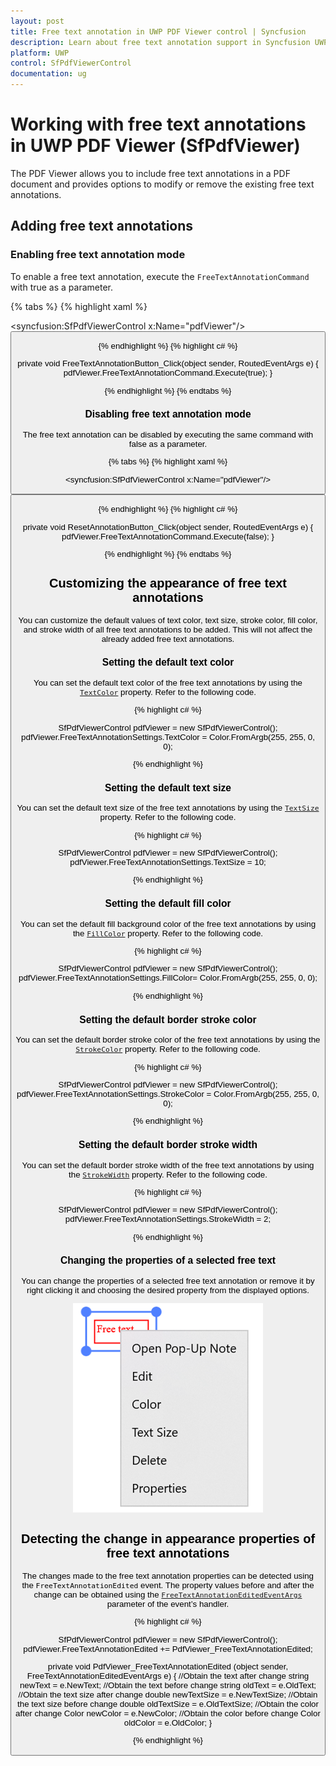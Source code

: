 ```yaml
---
layout: post
title: Free text annotation in UWP PDF Viewer control | Syncfusion
description: Learn about free text annotation support in Syncfusion UWP PDF Viewer (SfPdfViewer) control and more.
platform: UWP
control: SfPdfViewerControl
documentation: ug
---
```


# Working with free text annotations in UWP PDF Viewer (SfPdfViewer)

The PDF Viewer allows you to include free text annotations in a PDF document and provides options to modify or remove the existing free text annotations.

## Adding free text annotations

### Enabling free text annotation mode

To enable a free text annotation, execute the `FreeTextAnnotationCommand` with true as a parameter.

{% tabs %}
{% highlight xaml %}

<syncfusion:SfPdfViewerControl x:Name="pdfViewer"/>
<Button x:Name="FreeTextAnnotationButton" Click="FreeTextAnnotationButton_Click"/>

{% endhighlight %}
{% highlight c# %}

private void FreeTextAnnotationButton_Click(object sender, RoutedEventArgs e)
{
	pdfViewer.FreeTextAnnotationCommand.Execute(true);
}

{% endhighlight %}
{% endtabs %}

### Disabling free text annotation mode

The free text annotation can be disabled by executing the same command with false as a parameter.

{% tabs %}
{% highlight xaml %}

<syncfusion:SfPdfViewerControl x:Name="pdfViewer"/>
<Button x:Name="ResetAnnotationButton" Click="ResetAnnotationButton_Click" />

{% endhighlight %}
{% highlight c# %}

private void ResetAnnotationButton_Click(object sender, RoutedEventArgs e)
{
	pdfViewer.FreeTextAnnotationCommand.Execute(false);
}

{% endhighlight %}
{% endtabs %}

## Customizing the appearance of free text annotations

You can customize the default values of text color, text size, stroke color, fill color, and stroke width of all free text annotations to be added. This will not affect the already added free text annotations.

### Setting the default text color

You can set the default text color of the free text annotations by using the [`TextColor`](https://help.syncfusion.com/cr/uwp/Syncfusion.Windows.PdfViewer.PdfViewerFreeTextAnnotationSettings.html#Syncfusion_Windows_PdfViewer_PdfViewerFreeTextAnnotationSettings_TextColor) property. Refer to the following code.

{% highlight c# %}

SfPdfViewerControl pdfViewer = new SfPdfViewerControl();
pdfViewer.FreeTextAnnotationSettings.TextColor = Color.FromArgb(255, 255, 0, 0);

{% endhighlight %}

### Setting the default text size

You can set the default text size of the free text annotations by using the [`TextSize`](https://help.syncfusion.com/cr/uwp/Syncfusion.Windows.PdfViewer.PdfViewerFreeTextAnnotationSettings.html#Syncfusion_Windows_PdfViewer_PdfViewerFreeTextAnnotationSettings_TextSize) property. Refer to the following code.

{% highlight c# %}

SfPdfViewerControl pdfViewer = new SfPdfViewerControl();
pdfViewer.FreeTextAnnotationSettings.TextSize = 10;

{% endhighlight %}

### Setting the default fill color

You can set the default fill background color of the free text annotations by using the [`FillColor`](https://help.syncfusion.com/cr/uwp/Syncfusion.Windows.PdfViewer.PdfViewerFreeTextAnnotationSettings.html#Syncfusion_Windows_PdfViewer_PdfViewerFreeTextAnnotationSettings_FillColor) property. Refer to the following code.

{% highlight c# %}

SfPdfViewerControl pdfViewer = new SfPdfViewerControl();
pdfViewer.FreeTextAnnotationSettings.FillColor= Color.FromArgb(255, 255, 0, 0);

{% endhighlight %}

### Setting the default border stroke color

You can set the default border stroke color of the free text annotations by using the [`StrokeColor`](https://help.syncfusion.com/cr/uwp/Syncfusion.Windows.PdfViewer.PdfViewerFreeTextAnnotationSettings.html#Syncfusion_Windows_PdfViewer_PdfViewerFreeTextAnnotationSettings_StrokeColor) property. Refer to the following code.

{% highlight c# %}

SfPdfViewerControl pdfViewer = new SfPdfViewerControl();
pdfViewer.FreeTextAnnotationSettings.StrokeColor = Color.FromArgb(255, 255, 0, 0);

{% endhighlight %}

### Setting the default border stroke width

You can set the default border stroke width of the free text annotations by using the [`StrokeWidth`](https://help.syncfusion.com/cr/uwp/Syncfusion.Windows.PdfViewer.PdfViewerFreeTextAnnotationSettings.html#Syncfusion_Windows_PdfViewer_PdfViewerFreeTextAnnotationSettings_StrokeWidth) property. Refer to the following code.

{% highlight c# %}

SfPdfViewerControl pdfViewer = new SfPdfViewerControl();
pdfViewer.FreeTextAnnotationSettings.StrokeWidth = 2;

{% endhighlight %}

### Changing the properties of a selected free text

You can change the properties of a selected free text annotation or remove it by right clicking it and choosing the desired property from the displayed options.
 
 ![customtoolbarimage](images/image6.png)

## Detecting the change in appearance properties of free text annotations

The changes made to the free text annotation properties can be detected using the `FreeTextAnnotationEdited` event. The property values before and after the change can be obtained using the [`FreeTextAnnotationEditedEventArgs`](https://help.syncfusion.com/cr/uwp/Syncfusion.Windows.PdfViewer.FreeTextAnnotationEditedEventArgs.html) parameter of the event’s handler.

{% highlight c# %}

SfPdfViewerControl pdfViewer = new SfPdfViewerControl();
pdfViewer.FreeTextAnnotationEdited += PdfViewer_FreeTextAnnotationEdited;

private void PdfViewer_FreeTextAnnotationEdited (object sender, FreeTextAnnotationEditedEventArgs e)
{
	//Obtain the text after change
	string newText = e.NewText;
	//Obtain the text before change
	string oldText = e.OldText;
	//Obtain the text size after change
	double newTextSize = e.NewTextSize;
	//Obtain the text size before change
	double oldTextSize = e.OldTextSize;
	//Obtain the color after change
	Color newColor = e.NewColor;
	//Obtain the color before change
	Color oldColor = e.OldColor;
}

{% endhighlight %}